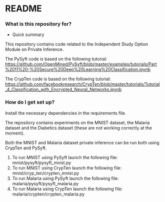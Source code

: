 # README #

### What is this repository for? ###

* Quick summary

This repository contains code related to the Independent Study Option Module on Private Inference.

The PySyft code is based on the following tutorial:
https://github.com/OpenMined/PySyft/blob/master/examples/tutorials/Part%2011%20-%20Secure%20Deep%20Learning%20Classification.ipynb

The CrypTen code is based on  the following tutorial:
https://github.com/facebookresearch/CrypTen/blob/master/tutorials/Tutorial_4_Classification_with_Encrypted_Neural_Networks.ipynb

### How do I get set up? ###

Install the necessary dependencies in the requirements file. 

The repository contains experiments on the MNIST dataset, the Malaria dataset and 
the Diabetics dataset (these are not working correctly at the moment).

Both the MNIST and Malaria dataset private inference can be run both using CrypTen and PySyft. 
1. To run MNIST using PySyft launch the following file: mnist/pysyft/pysyft_mnist.py
2. To run MNIST using CrypTen launch the following file: mnist/cryp_ten/crypten_mnist.py
3. To run Malaria using PySyft launch the following file: malaria/pysyft/pysyft_malaria.py
4. To run Malaria using CrypTen launch the following file: malaria/crypten/crypten_malaria.py
